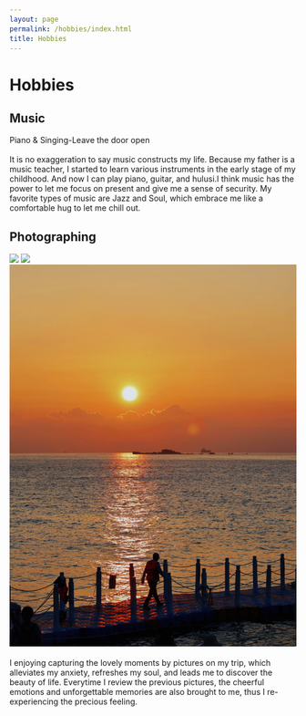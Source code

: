 ```yaml
---
layout: page
permalink: /hobbies/index.html
title: Hobbies
---
```


# Hobbies

## Music

<div>
<audio src="/images/Leave the door open.m4a"></audio>
Piano & Singing-Leave the door open
</div>
<br>It is no exaggeration to say music constructs my life. Because my father is a music teacher, I started to learn various instruments in the early stage of my childhood. And now I can play piano, guitar, and hulusi.I think music has the power to let me focus on present and give me a sense of security. My favorite types of music are Jazz and Soul, which embrace me like a comfortable hug to let me chill out.




## Photographing

<div class="third">
<img src="/images/p2.JPG">
<img src="/images/P3.JPG">
<img src="/images/P5.JPG">
</div>
<br>I enjoying capturing the lovely moments by pictures on my trip, which alleviates my anxiety, refreshes my soul, and leads me to discover the beauty of life. Everytime I review the previous pictures, the cheerful emotions and unforgettable memories are also brought to me, thus I re-experiencing the precious feeling.


